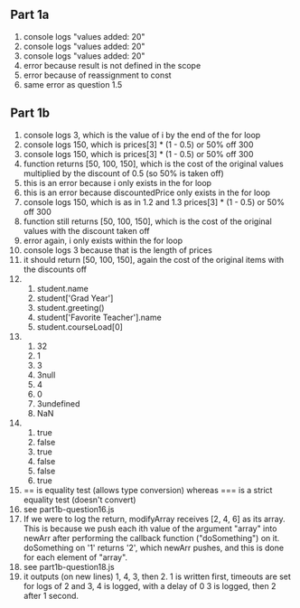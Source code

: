 ## Part 1a
1) console logs "values added: 20"
2) console logs "values added: 20"
3) console logs "values added: 20"
4) error because result is not defined in the scope
5) error because of reassignment to const
6) same error as question 1.5

## Part 1b
1. console logs 3, which is the value of i by the end of the for loop
2. console logs 150, which is prices[3] * (1 - 0.5) or 50% off 300
3. console logs 150, which is prices[3] * (1 - 0.5) or 50% off 300
4. function returns [50, 100, 150], which is the cost of the original values multiplied by the discount of 0.5 (so 50% is taken off)
5. this is an error because i only exists in the for loop
6. this is an error because discountedPrice only exists in the for loop
7. console logs 150, which is as in 1.2 and 1.3 prices[3] * (1 - 0.5) or 50% off 300
8. function still returns [50, 100, 150], which is the cost of the original values with the discount taken off
9. error again, i only exists within the for loop
10. console logs 3 because that is the length of prices
11. it should return [50, 100, 150], again the cost of the original items with the discounts off
12.
    1. student.name
    2. student['Grad Year']
    3. student.greeting()
    4. student['Favorite Teacher'].name
    5. student.courseLoad[0]
13.
    1. 32
    2. 1
    3. 3
    4. 3null
    5. 4
    6. 0
    7. 3undefined
    8. NaN
14.
    1. true
    2. false
    3. true
    4. false
    5. false
    6. true
15. == is equality test (allows type conversion) whereas === is a strict equality test (doesn't convert)
16. see part1b-question16.js
17. If we were to log the return, modifyArray receives [2, 4, 6] as its array. This is because we push each ith value of the argument "array" into newArr after performing the callback function ("doSomething") on it. doSomething on '1' returns '2', which newArr pushes, and this is done for each element of "array".
18. see part1b-question18.js
19. it outputs (on new lines) 1, 4, 3, then 2. 1 is written first, timeouts are set for logs of 2 and 3, 4 is logged, with a delay of 0 3 is logged, then 2 after 1 second.
